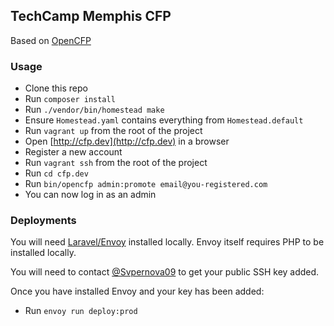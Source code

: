 ## TechCamp Memphis CFP

Based on [OpenCFP](https://github.com/opencfp/opencfp)

### Usage

* Clone this repo
* Run `composer install`
* Run `./vendor/bin/homestead make`
* Ensure `Homestead.yaml` contains everything from `Homestead.default`
* Run ```vagrant up``` from the root of the project
* Open [http://cfp.dev](http://cfp.dev) in a browser
* Register a new account
* Run ```vagrant ssh``` from the root of the project
* Run ```cd cfp.dev```
* Run ```bin/opencfp admin:promote email@you-registered.com```
* You can now log in as an admin


### Deployments

You will need [Laravel/Envoy](http://laravel.com/docs/5.0/envoy) installed locally. Envoy itself requires PHP to be installed locally.

You will need to contact [@Svpernova09](https://github.com/svpernova09) to get your public SSH key added.

Once you have installed Envoy and your key has been added:

* Run ```envoy run deploy:prod```
